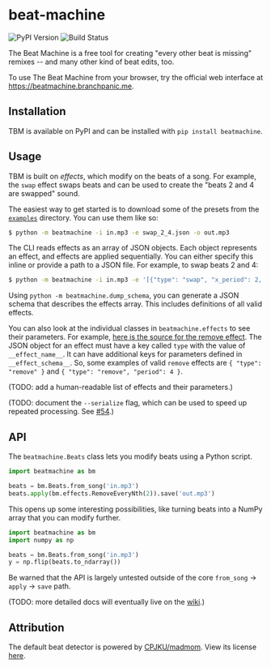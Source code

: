 # beat-machine

![PyPI Version](https://img.shields.io/pypi/v/beatmachine)
![Build Status](https://github.com/beat-machine/beat-machine/workflows/Build/badge.svg)

The Beat Machine is a free tool for creating "every other beat is missing" remixes -- and many other kind of beat
edits, too.

To use The Beat Machine from your browser, try the official web interface at https://beatmachine.branchpanic.me.

## Installation

TBM is available on PyPI and can be installed with `pip install beatmachine`.

## Usage

TBM is built on *effects*, which modify on the beats of a song. For example, the `swap` effect swaps beats and can be
used to create the "beats 2 and 4 are swapped" sound.

The easiest way to get started is to download some of the presets from the [`examples`][examples] directory.
You can use them like so:

```sh
$ python -m beatmachine -i in.mp3 -e swap_2_4.json -o out.mp3
```

The CLI reads effects as an array of JSON objects. Each object represents an effect, and effects are applied
sequentially. You can either specify this inline or provide a path to a JSON file. For example, to swap beats 2 and 4:

```sh
$ python -m beatmachine -i in.mp3 -e '[{"type": "swap", "x_period": 2, "y_period": 4}]' -o out.mp3
```

Using `python -m beatmachine.dump_schema`, you can generate a JSON schema that describes the effects array. This
includes definitions of all valid effects.

You can also look at the individual classes in `beatmachine.effects` to see their parameters. For example, [here is
the source for the remove effect](https://github.com/beat-machine/beat-machine/blob/3885a531006c297d579bf7530cc9f9e344587f70/beatmachine/effects/periodic.py#L88). The JSON object for an effect must have a key called `type` with the value of
`__effect_name__`. It can have additional keys for parameters defined in `__effect_schema__`. So, some examples of
valid `remove` effects are `{ "type": "remove" }` and `{ "type": "remove", "period": 4 }`.

(TODO: add a human-readable list of effects and their parameters.)

(TODO: document the `--serialize` flag, which can be used to speed up repeated processing. See [#54].)

## API

The `beatmachine.Beats` class lets you modify beats using a Python script.

```python
import beatmachine as bm

beats = bm.Beats.from_song('in.mp3')
beats.apply(bm.effects.RemoveEveryNth(2)).save('out.mp3')
```

This opens up some interesting possibilities, like turning beats into a NumPy array that you can modify further.

```python
import beatmachine as bm
import numpy as np

beats = bm.Beats.from_song('in.mp3')
y = np.flip(beats.to_ndarray())
```

Be warned that the API is largely untested outside of the core `from_song` -> `apply` -> `save` path.

(TODO: more detailed docs will eventually live on the [wiki].)

## Attribution

The default beat detector is powered by [CPJKU/madmom](https://github.com/CPJKU/madmom). View its license
[here][madmom_license].

[madmom_license]: https://github.com/CPJKU/madmom/blob/3bc8334099feb310acfce884ebdb76a28e01670d/LICENSE
[examples]: https://github.com/beat-machine/beat-machine/tree/main/examples
[#54]: https://github.com/beat-machine/beat-machine/issues/54
[wiki]: https://github.com/beat-machine/beat-machine/wiki
